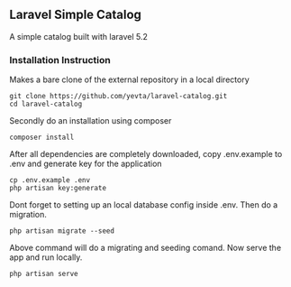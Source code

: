 ## Laravel Simple Catalog

A simple catalog built with laravel 5.2

### Installation Instruction
Makes a bare clone of the external repository in a local directory
```
git clone https://github.com/yevta/laravel-catalog.git
cd laravel-catalog
```

Secondly do an installation using composer
```
composer install
```

After all dependencies are completely downloaded, copy .env.example to .env and generate key for the application
```
cp .env.example .env
php artisan key:generate
```

Dont forget to setting up an local database config inside .env. Then do a migration.
```
php artisan migrate --seed
```

Above command will do a migrating and seeding comand. Now serve the app and run locally.
```
php artisan serve
```
